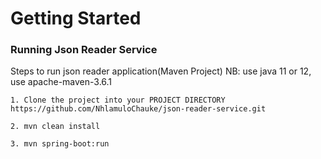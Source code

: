 # Getting Started

### Running Json Reader Service

Steps to run json reader application(Maven Project)
NB: use java 11 or 12,
    use apache-maven-3.6.1
```
1. Clone the project into your PROJECT DIRECTORY https://github.com/NhlamuloChauke/json-reader-service.git

2. mvn clean install

3. mvn spring-boot:run

